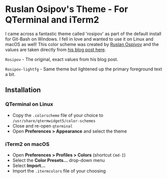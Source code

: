 # Ruslan Osipov's Theme - For QTerminal and iTerm2

I came across a fantastic theme called 'rosipov' as part of the default install for Git-Bash on Windows. I fell in love and wanted to use it on Linux and macOS as well! This color scheme was created by [Ruslan Ospivov](https://www.rosipov.com) and the values are taken directly from [his blog post here](https://www.rosipov.com/blog/mintty-color-scheme-cygwin/).

`Rosipov` - The original, exact values from his blog post.

`Rosipov-lightfg` - Same theme but lightened up the primary foreground text a bit.

## Installation

### QTerminal on Linux

- Copy the `.colorscheme` file of your choice to `/usr/share/qtermwidget5/color-schemes`
- Close and re-open `qterminal`
- Open __Preferences > Appearance__ and select the theme

### iTerm2 on macOS

- Open __Preferences > Profiles > Colors__ (shortcut `Cmd-I`)
- Select the __Color Presets...__ drop-down menu
- Select __Import...__
- Import the `.itermcolors` file of your choosing
